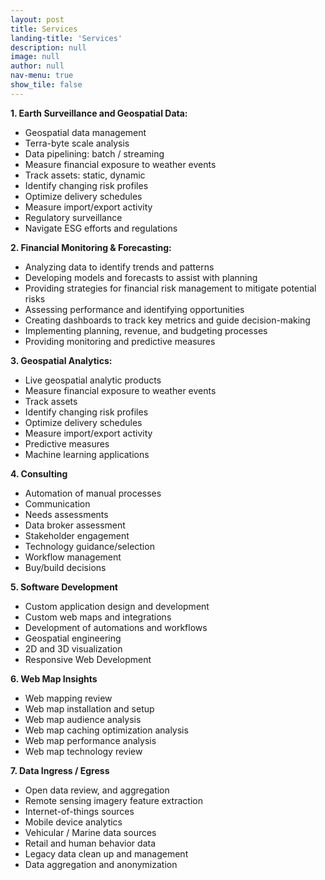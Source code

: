 ```yaml
---
layout: post
title: Services
landing-title: 'Services'
description: null
image: null
author: null
nav-menu: true
show_tile: false
---
```


**1. Earth Surveillance and Geospatial Data:**
  - Geospatial data management
  - Terra-byte scale analysis
  - Data pipelining: batch / streaming
  - Measure financial exposure to weather events
  - Track assets: static, dynamic
  - Identify changing risk profiles
  - Optimize delivery schedules
  - Measure import/export activity
  - Regulatory surveillance
  - Navigate ESG efforts and regulations

**2. Financial Monitoring & Forecasting:**
  - Analyzing data to identify trends and patterns
  - Developing models and forecasts to assist with planning
  - Providing strategies for financial risk management to mitigate potential risks
  - Assessing performance and identifying opportunities
  - Creating dashboards to track key metrics and guide decision-making
  - Implementing planning, revenue, and budgeting processes
  - Providing monitoring and predictive measures

**3. Geospatial Analytics:**
  - Live geospatial analytic products
  - Measure financial exposure to weather events
  - Track assets
  - Identify changing risk profiles
  - Optimize delivery schedules
  - Measure import/export activity
  - Predictive measures
  - Machine learning applications

**4. Consulting**
  - Automation of manual processes
  - Communication
  - Needs assessments
  - Data broker assessment
  - Stakeholder engagement
  - Technology guidance/selection
  - Workflow management
  - Buy/build decisions

**5. Software Development**
  - Custom application design and development
  - Custom web maps and integrations
  - Development of automations and workflows
  - Geospatial engineering
  - 2D and 3D visualization
  - Responsive Web Development

**6. Web Map Insights**
  - Web mapping review
  - Web map installation and setup
  - Web map audience analysis
  - Web map caching optimization analysis
  - Web map performance analysis
  - Web map technology review

**7. Data Ingress / Egress**
  - Open data review, and aggregation
  - Remote sensing imagery feature extraction
  - Internet-of-things sources
  - Mobile device analytics
  - Vehicular / Marine data sources
  - Retail and human behavior data
  - Legacy data clean up and management
  - Data aggregation and anonymization
